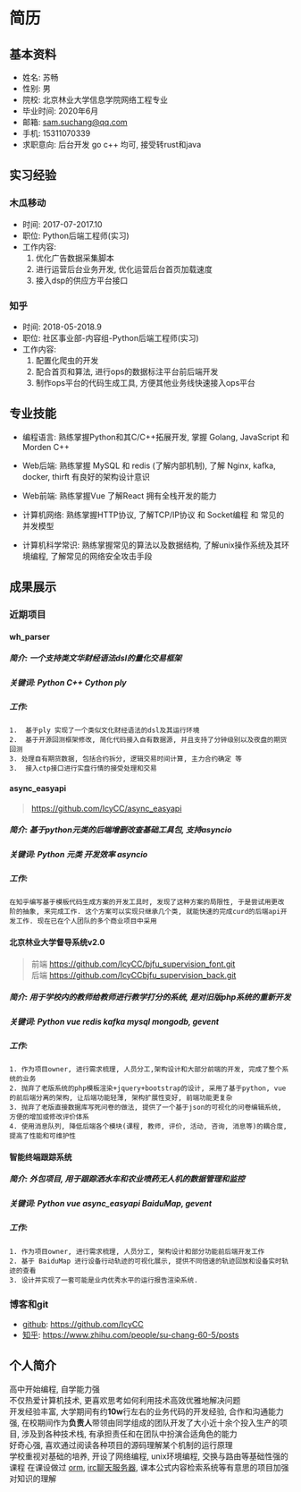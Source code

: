 # 简历

## 基本资料

* 姓名: 苏畅
* 性别: 男
* 院校: 北京林业大学信息学院网络工程专业
* 毕业时间: 2020年6月
* 邮箱: sam.suchang@qq.com
* 手机: 15311070339
* 求职意向: 后台开发 go c++ 均可, 接受转rust和java


## 实习经验

### 木瓜移动 

* 时间: 2017-07-2017.10
* 职位: Python后端工程师(实习)
* 工作内容: 
    1.  优化广告数据采集脚本 
    2.  进行运营后台业务开发, 优化运营后台首页加载速度
    3.  接入dsp的供应方平台接口

### 知乎

* 时间: 2018-05-2018.9
* 职位: 社区事业部-内容组-Python后端工程师(实习)
* 工作内容:
    1. 配置化爬虫的开发
    2. 配合首页和算法, 进行ops的数据标注平台前后端开发
    3. 制作ops平台的代码生成工具, 方便其他业务线快速接入ops平台



## 专业技能

* 编程语言: 熟练掌握Python和其C/C++拓展开发, 掌握 Golang, JavaScript 和 Morden C++ 

* Web后端: 熟练掌握 MySQL 和 redis (了解内部机制),
          了解 Nginx, kafka,  docker, thirft
          有良好的架构设计意识
* Web前端: 熟练掌握Vue 了解React 拥有全栈开发的能力
* 计算机网络: 熟练掌握HTTP协议, 了解TCP/IP协议 和 Socket编程 和 常见的并发模型  
* 计算机科学常识: 熟练掌握常见的算法以及数据结构,
了解unix操作系统及其环境编程, 
了解常见的网络安全攻击手段

            
## 成果展示

### 近期项目

#### wh_parser

##### 简介: 一个支持类文华财经语法dsl的量化交易框架
##### 关键词: Python C++ Cython ply 
##### 工作: 
    1.  基于ply 实现了一个类似文化财经语法的dsl及其运行环境
    2.  基于开源回测框架修改, 简化代码接入自有数据源, 并且支持了分钟级别以及夜盘的期货回测
    3. 处理自有期货数据, 包括合约拆分, 逻辑交易时间计算, 主力合约确定 等
    3.  接入ctp接口进行实盘行情的接受处理和交易

#### async_easyapi

> https://github.com/IcyCC/async_easyapi

##### 简介: 基于python元类的后端增删改查基础工具包, 支持asyncio
##### 关键词: Python 元类 开发效率 asyncio
##### 工作:  
``` 
在知乎编写基于模板代码生成方案的开发工具时, 发现了这种方案的局限性, 于是尝试用更改阶的抽象, 来完成工作. 这个方案可以实现只继承几个类, 就能快速的完成curd的后端api开发工作. 现在已在个人团队的多个商业项目中采用
```

#### 北京林业大学督导系统v2.0

> 前端 https://github.com/IcyCC/bjfu_supervision_font.git  
 > 后端 https://github.com/IcyCCbjfu_supervision_back.git

##### 简介: 用于学校内的教师给教师进行教学打分的系统, 是对旧版php系统的重新开发
##### 关键词: Python vue redis kafka mysql mongodb, gevent
##### 工作: 
    1. 作为项目owner, 进行需求梳理, 人员分工,架构设计和大部分前端的开发, 完成了整个系统的业务
    2. 抛弃了老版系统的php模板渲染+jquery+bootstrap的设计, 采用了基于python, vue的前后端分离的架构, 让后端功能轻薄, 架构扩展性变好, 前端功能更复杂
    3. 抛弃了老版直接数据库写死问卷的做法, 提供了一个基于json的可视化的问卷编辑系统, 方便的增加或修改评价体系
    4. 使用消息队列, 降低后端各个模块(课程, 教师, 评价, 活动, 咨询, 消息等)的耦合度, 提高了性能和可维护性

#### 智能终端跟踪系统

##### 简介: 外包项目, 用于跟踪洒水车和农业喷药无人机的数据管理和监控
##### 关键词: Python vue async_easyapi  BaiduMap, gevent
##### 工作: 
    1. 作为项目owner, 进行需求梳理, 人员分工, 架构设计和部分功能前后端开发工作
    2. 基于 BaiduMap 进行设备行动轨迹的可视化展示, 提供不同倍速的轨迹回放和设备实时轨迹的查看
    3. 设计并实现了一套可能是业内优秀水平的运行报告渲染系统.

### 博客和git

* [github](https://github.com/IcyCC):  https://github.com/IcyCC
* [知乎](https://www.zhihu.com/people/su-chang-60-5/posts): https://www.zhihu.com/people/su-chang-60-5/posts 

## 个人简介

高中开始编程, 自学能力强  
不仅热爱计算机技术, 更喜欢思考如何利用技术高效优雅地解决问题  
开发经验丰富, 大学期间有约**10w**行左右的业务代码的开发经验, 合作和沟通能力强, 在校期间作为**负责人**带领由同学组成的团队开发了大小近十余个投入生产的项目, 涉及到各种技术栈,  有承担责任和在团队中扮演合适角色的能力  
好奇心强, 喜欢通过阅读各种项目的源码理解某个机制的运行原理  
学校重视对基础的培养, 开设了网络编程, unix环境编程, 交换与路由等基础性强的课程 在课设做过 [orm](https://github.com/IcyCC/db_hw.git), [irc聊天服务器](https://github.com/IcyCC/easy_irc.git), 课本公式内容检索系统等有意思的项目加强对知识的理解